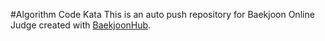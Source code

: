 #Algorithm Code Kata
This is an auto push repository for Baekjoon Online Judge created with [BaekjoonHub](https://github.com/BaekjoonHub/BaekjoonHub).
